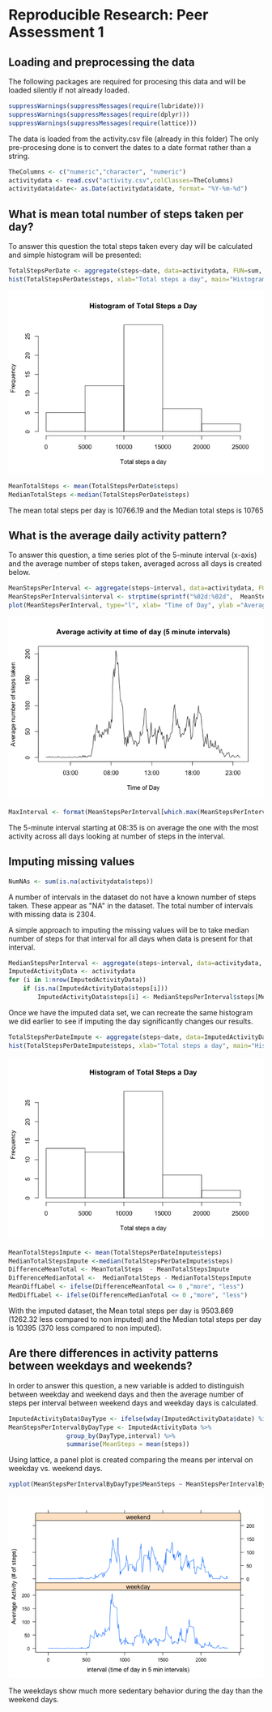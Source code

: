 # Reproducible Research: Peer Assessment 1


## Loading and preprocessing the data
The following packages are required for procesing this data and will be loaded silently if not already loaded.

```r
suppressWarnings(suppressMessages(require(lubridate)))
suppressWarnings(suppressMessages(require(dplyr)))
suppressWarnings(suppressMessages(require(lattice)))
```

The data is loaded from the activity.csv file (already in this folder)
The only pre-procesing done is to convert the dates to a date format rather than a string.

```r
TheColumns <- c("numeric","character", "numeric")
activitydata <- read.csv("activity.csv",colClasses=TheColumns)
activitydata$date<- as.Date(activitydata$date, format= "%Y-%m-%d")
```

## What is mean total number of steps taken per day?
To answer this question the total steps taken every day will be calculated and simple histogram will be presented:  


```r
TotalStepsPerDate <- aggregate(steps~date, data=activitydata, FUN=sum, na.rm=TRUE) 
hist(TotalStepsPerDate$steps, xlab="Total steps a day", main="Histogram of Total Steps a Day")
```

![](PA1_template_files/figure-html/unnamed-chunk-3-1.png) 

```r
MeanTotalSteps <- mean(TotalStepsPerDate$steps) 
MedianTotalSteps <-median(TotalStepsPerDate$steps)
```
The mean total steps per day is 10766.19  and the Median total steps is 10765

## What is the average daily activity pattern?
To answer this question, a time series plot of the 5-minute interval (x-axis) and the average number of steps taken, averaged across all days is created below. 

```r
MeanStepsPerInterval <- aggregate(steps~interval, data=activitydata, FUN=mean, na.rm=TRUE)
MeanStepsPerInterval$interval <- strptime(sprintf("%02d:%02d",  MeanStepsPerInterval$interval %/% 100 , MeanStepsPerInterval$interval %% 100 ),"%H:%M")
plot(MeanStepsPerInterval, type="l", xlab= "Time of Day", ylab ="Average number of steps taken",main="Average activity at time of day (5 minute intervals)")
```

![](PA1_template_files/figure-html/unnamed-chunk-4-1.png) 

```r
MaxInterval <- format(MeanStepsPerInterval[which.max(MeanStepsPerInterval$steps),1], "%H:%M")
```

The 5-minute interval starting at 08:35 is on average the one with the most activity across all days looking at number of steps in the interval.




## Imputing missing values

```r
NumNAs <- sum(is.na(activitydata$steps))
```
A number of intervals in the dataset do not have a known number of steps taken. These appear as "NA" in the dataset. The total number of intervals with missing data is 2304.

A simple approach to imputing the missing values will be to take median number of steps for that interval for all days when data is present for that interval.
 

```r
MedianStepsPerInterval <- aggregate(steps~interval, data=activitydata, FUN=median, na.rm=TRUE)
ImputedActivityData <- activitydata
for (i in 1:nrow(ImputedActivityData)) 
    if (is.na(ImputedActivityData$steps[i]))
        ImputedActivityData$steps[i] <- MedianStepsPerInterval$steps[MedianStepsPerInterval$interval == ImputedActivityData$interval[i]]
```

Once we have the imputed data set, we can recreate the same histogram we did earlier to see if imputing the day significantly changes our results. 

```r
TotalStepsPerDateImpute <- aggregate(steps~date, data=ImputedActivityData, FUN=sum, na.rm=TRUE) 
hist(TotalStepsPerDateImpute$steps, xlab="Total steps a day", main="Histogram of Total Steps a Day")
```

![](PA1_template_files/figure-html/unnamed-chunk-7-1.png) 

```r
MeanTotalStepsImpute <- mean(TotalStepsPerDateImpute$steps)
MedianTotalStepsImpute <-median(TotalStepsPerDateImpute$steps)
DifferenceMeanTotal <- MeanTotalSteps  - MeanTotalStepsImpute
DifferenceMedianTotal <-  MedianTotalSteps - MedianTotalStepsImpute
MeanDiffLabel <- ifelse(DifferenceMeanTotal <= 0 ,"more", "less")
MedDiffLabel <- ifelse(DifferenceMedianTotal <= 0 ,"more", "less")
```

With the imputed dataset, the Mean total steps per day is 9503.869 (1262.32 less compared to non imputed) and the Median total steps per day is 10395 (370 less compared to non imputed).

      
        

## Are there differences in activity patterns between weekdays and weekends?
In order to answer this question, a new variable is added to distinguish between weekday and weekend days and then the average number of steps per interval between weekend days and weekday days is calculated. 

```r
ImputedActivityData$DayType <- ifelse(wday(ImputedActivityData$date) %in% 2:6,"weekday", "weekend")
MeanStepsPerIntervalByDayType <- ImputedActivityData %>% 
                group_by(DayType,interval) %>%
                summarise(MeanSteps = mean(steps))
```

Using lattice, a panel plot is created comparing the means per interval on weekday vs. weekend days. 

```r
xyplot(MeanStepsPerIntervalByDayType$MeanSteps ~ MeanStepsPerIntervalByDayType$interval | MeanStepsPerIntervalByDayType$DayType, layout = c(1, 2), type = "l", xlab = "interval (time of day in 5 min intervals)", ylab = "Average Activity (# of steps)")
```

![](PA1_template_files/figure-html/unnamed-chunk-9-1.png) 


The weekdays show much more sedentary behavior during the day than the weekend days. 
